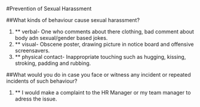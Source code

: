 #Prevention of Sexual Harassment

##What kinds of behaviour cause sexual harassment?

1. ** verbal- One who comments about there clothing, bad comment about body adn sexual/gender based jokes. 
2. ** visual- Obscene poster, drawing picture in notice board and offensive screensavers.
3. ** physical contact- Inappropriate touching such as hugging, kissing, stroking, padding and rubbing.

##What would you do in case you face or witness any incident or repeated incidents of such behaviour?

1. ** I would make a complaint to the HR Manager or my team manager to adress the issue.
